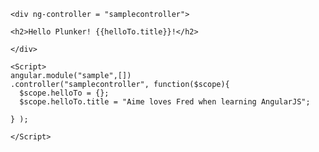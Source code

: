 <!DOCTYPE html>
<html>

  <head>
    <link rel="stylesheet" href="style.css">
    <script src="script.js"></script>
    <script src="https://ajax.googleapis.com/ajax/libs/angularjs/1.5.2/angular.min.js"></script>
  </head>

  <body ng-app = "sample">
    
    <div ng-controller = "samplecontroller">
      
    <h2>Hello Plunker! {{helloTo.title}}!</h2>

    </div>
    
    <Script>
    angular.module("sample",[])
    .controller("samplecontroller", function($scope){
      $scope.helloTo = {};
      $scope.helloTo.title = "Aime loves Fred when learning AngularJS";

    } );
    
    </Script>
  </body>

</html>

